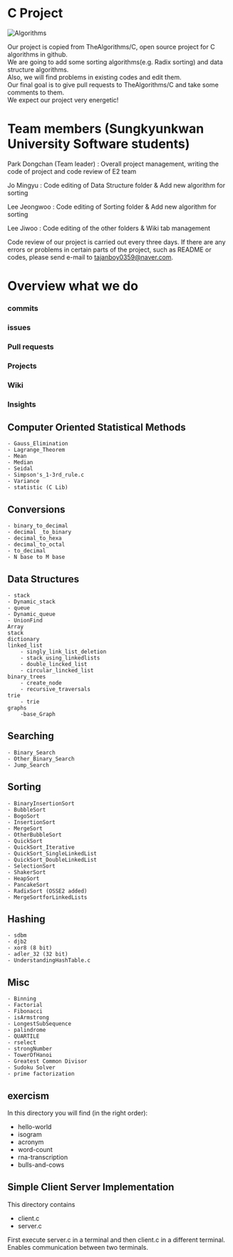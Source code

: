 # C Project

![Algorithms](https://avatars2.githubusercontent.com/u/20487725?s=200&v=4)

Our project is copied from TheAlgorithms/C, open source project for C algorithms in github.  
We are going to add some sorting algorithms(e.g. Radix sorting) and data structure algorithms.  
Also, we will find problems in existing codes and edit them.   
Our final goal is to give pull requests to TheAlgorithms/C and take some comments to them.   
We expect our project very energetic!  
 

# Team members (Sungkyunkwan University Software students)

Park Dongchan (Team leader) : Overall project management, writing the code of project and code review of E2 team

Jo Mingyu : Code editing of Data Structure folder & Add new algorithm for sorting

Lee Jeongwoo : Code editing of Sorting folder & Add new algorithm for sorting

Lee Jiwoo : Code editing of the other folders & Wiki tab management

Code review of our project is carried out every three days.
If there are any errors or problems in certain parts of the project, such as README or codes, please send e-mail to tajanboy0359@naver.com.

# Overview what we do
### commits

### issues

### Pull requests

### Projects

### Wiki

### Insights

## Computer Oriented Statistical Methods
	- Gauss_Elimination
	- Lagrange_Theorem
	- Mean
	- Median
	- Seidal
	- Simpson's_1-3rd_rule.c
	- Variance
	- statistic (C Lib)

## Conversions
	- binary_to_decimal
	- decimal _to_binary
	- decimal_to_hexa
	- decimal_to_octal
	- to_decimal
	- N base to M base

## Data Structures
	- stack
	- Dynamic_stack
	- queue
	- Dynamic_queue
	- UnionFind
	Array
	stack
	dictionary
	linked_list
		- singly_link_list_deletion
		- stack_using_linkedlists
		- double_lincked_list
		- circular_lincked_list
	binary_trees
		- create_node
		- recursive_traversals
	trie
		- trie
	graphs
		-base_Graph


## Searching
	- Binary_Search
	- Other_Binary_Search
	- Jump_Search


## Sorting
	- BinaryInsertionSort
	- BubbleSort
	- BogoSort
	- InsertionSort
	- MergeSort
	- OtherBubbleSort
	- QuickSort
	- QuickSort_Iterative
	- QuickSort_SingleLinkedList
	- QuickSort_DoubleLinkedList
	- SelectionSort
	- ShakerSort
	- HeapSort
	- PancakeSort
	- RadixSort (OSSE2 added)
	- MergeSortforLinkedLists
## Hashing
	- sdbm
	- djb2
	- xor8 (8 bit)
	- adler_32 (32 bit)
	- UnderstandingHashTable.c


## Misc
	- Binning
	- Factorial
	- Fibonacci
	- isArmstrong
	- LongestSubSequence
	- palindrome
	- QUARTILE
	- rselect
	- strongNumber
	- TowerOfHanoi
	- Greatest Common Divisor
	- Sudoku Solver
	- prime factorization


## exercism
In this directory you will find (in the right order):
* hello-world
* isogram
* acronym
* word-count
* rna-transcription
* bulls-and-cows

## Simple Client Server Implementation
This directory contains
* client.c
* server.c

First execute server.c in a terminal and then client.c in a different terminal. Enables communication between two terminals.
